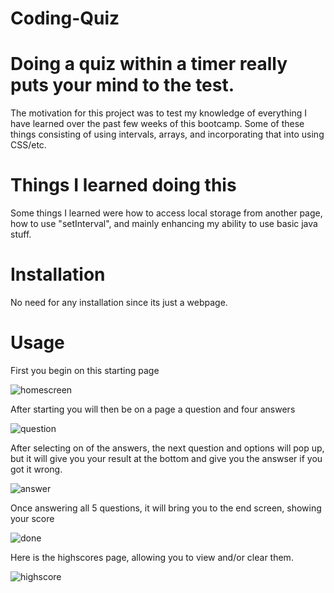 # Coding-Quiz

# Doing a quiz within a timer really puts your mind to the test.
The motivation for this project was to test my knowledge of everything I have learned over the past few weeks of this bootcamp. Some of these things consisting of using intervals, arrays, and incorporating that into using CSS/etc.

# Things I learned doing this
Some things I learned were how to access local storage from another page, how to use "setInterval", and mainly enhancing my ability to use basic java stuff.

# Installation
No need for any installation since its just a webpage.

# Usage

First you begin on this starting page

![homescreen](https://user-images.githubusercontent.com/97704426/176334333-9dee48ba-267c-4802-9cbb-d5f5deef45f1.JPG)


After starting you will then be on a page a question and four answers

![question](https://user-images.githubusercontent.com/97704426/176334370-b465c295-9470-4f93-84e4-62d410dbdcd4.JPG)


After selecting on of the answers, the next question and options will pop up, but it will give you your result at the bottom and give you the answser if you got it wrong.

![answer](https://user-images.githubusercontent.com/97704426/176334388-2957d895-0f40-4d5c-be6d-b6a19cb9eeb3.JPG)


Once answering all 5 questions, it will bring you to the end screen, showing your score

![done](https://user-images.githubusercontent.com/97704426/176334389-c18ed458-750b-49f2-ae2f-524bda114242.JPG)


Here is the highscores page, allowing you to view and/or clear them.

![highscore](https://user-images.githubusercontent.com/97704426/176334397-611344b2-73db-4693-858c-21d4e2acf353.JPG)
